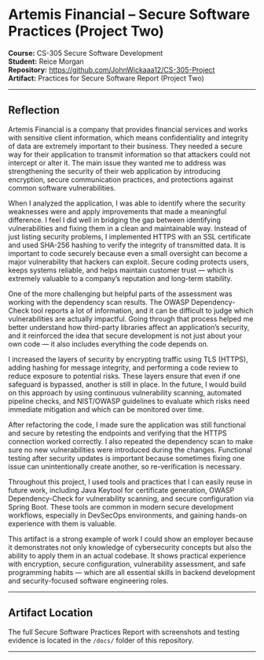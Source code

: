 # Artemis Financial – Secure Software Practices (Project Two)

**Course:** CS-305 Secure Software Development  
**Student:** Reice Morgan  
**Repository:** https://github.com/JohnWickaaa12/CS-305-Project  
**Artifact:** Practices for Secure Software Report (Project Two)

---

## Reflection

Artemis Financial is a company that provides financial services and works with sensitive client information, which means confidentiality and integrity of data are extremely important to their business. They needed a secure way for their application 
to transmit information so that attackers could not intercept or alter it. The main issue they wanted me to address was strengthening the security of their web application by introducing encryption, secure communication practices, and protections against 
common software vulnerabilities.

When I analyzed the application, I was able to identify where the security weaknesses were and apply improvements that made a meaningful difference. I feel I did well in bridging the gap between identifying vulnerabilities and fixing them in a clean and 
maintainable way. Instead of just listing security problems, I implemented HTTPS with an SSL certificate and used SHA-256 hashing to verify the integrity of transmitted data. It is important to code securely because even a small oversight can become a major 
vulnerability that hackers can exploit. Secure coding protects users, keeps systems reliable, and helps maintain customer trust — which is extremely valuable to a company’s reputation and long-term stability.

One of the more challenging but helpful parts of the assessment was working with the dependency scan results. The OWASP Dependency-Check tool reports a lot of information, and it can be difficult to judge which vulnerabilities are actually impactful. Going through
that process helped me better understand how third-party libraries affect an application’s security, and it reinforced the idea that secure development is not just about your own code — it also includes everything the code depends on.

I increased the layers of security by encrypting traffic using TLS (HTTPS), adding hashing for message integrity, and performing a code review to reduce exposure to potential risks. These layers ensure that even if one safeguard is bypassed, another is still in place. 
In the future, I would build on this approach by using continuous vulnerability scanning, automated pipeline checks, and NIST/OWASP guidelines to evaluate which risks need immediate mitigation and which can be monitored over time.

After refactoring the code, I made sure the application was still functional and secure by retesting the endpoints and verifying that the HTTPS connection worked correctly. I also repeated the dependency scan to make sure no new vulnerabilities were introduced 
during the changes. Functional testing after security updates is important because sometimes fixing one issue can unintentionally create another, so re-verification is necessary.

Throughout this project, I used tools and practices that I can easily reuse in future work, including Java Keytool for certificate generation, OWASP Dependency-Check for vulnerability scanning, and secure configuration via Spring Boot. These tools are common in 
modern secure development workflows, especially in DevSecOps environments, and gaining hands-on experience with them is valuable.

This artifact is a strong example of work I could show an employer because it demonstrates not only knowledge of cybersecurity concepts but also the ability to apply them in an actual codebase. It shows practical experience with encryption, secure configuration, 
vulnerability assessment, and safe programming habits — which are all essential skills in backend development and security-focused software engineering roles.

---

## Artifact Location

The full Secure Software Practices Report with screenshots and testing evidence is located in the `/docs/` folder of this repository.

---
